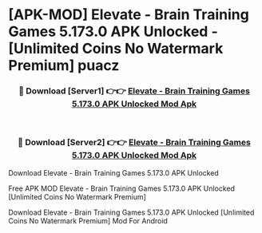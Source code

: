 # [APK-MOD] Elevate - Brain Training Games 5.173.0 APK Unlocked - [Unlimited Coins No Watermark Premium] puacz



<div align="center">
<h3>🔴 Download [Server1] 👉👉 <a href="https://momento.my/?title=Elevate_-_Brain_Training_Games_5.173.0_APK_Unlocked">Elevate - Brain Training Games 5.173.0 APK Unlocked Mod Apk</a></h3><br>

<h3>🔴 Download [Server2] 👉👉 <a href="https://momento.my/?title=Elevate_-_Brain_Training_Games_5.173.0_APK_Unlocked">Elevate - Brain Training Games 5.173.0 APK Unlocked Mod Apk</a></h3>
</div>



Download Elevate - Brain Training Games 5.173.0 APK Unlocked 

Free APK MOD Elevate - Brain Training Games 5.173.0 APK Unlocked [Unlimited Coins No Watermark Premium]

Download Elevate - Brain Training Games 5.173.0 APK Unlocked [Unlimited Coins No Watermark Premium] Mod For Android
